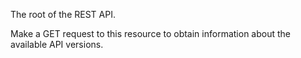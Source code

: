 The root of the REST API.

Make a GET request to this resource to obtain information about the available
API versions.
